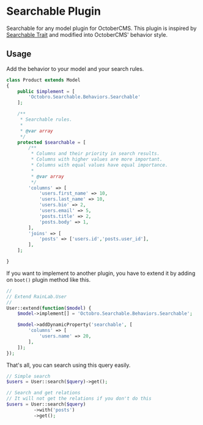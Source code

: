 # Searchable Plugin
Searchable for any model plugin for OctoberCMS. This plugin is inspired by [Searchable Trait](https://github.com/nicolaslopezj/searchable) and modified into OctoberCMS' behavior style.

## Usage

Add the behavior to your model and your search rules.

```php
class Product extends Model
{
    public $implement = [
        'Octobro.Searchable.Behaviors.Searchable'
    ];

    /**
     * Searchable rules.
     *
     * @var array
     */
    protected $searchable = [
        /**
         * Columns and their priority in search results.
         * Columns with higher values are more important.
         * Columns with equal values have equal importance.
         *
         * @var array
         */
        'columns' => [
            'users.first_name' => 10,
            'users.last_name' => 10,
            'users.bio' => 2,
            'users.email' => 5,
            'posts.title' => 2,
            'posts.body' => 1,
        ],
        'joins' => [
            'posts' => ['users.id','posts.user_id'],
        ],
    ];

}
```

If you want to implement to another plugin, you have to extend it by adding on `boot()` plugin method like this.

```php
//
// Extend RainLab.User
//
User::extend(function($model) {
    $model->implement[] = 'Octobro.Searchable.Behaviors.Searchable';

    $model->addDynamicProperty('searchable', [
        'columns' => [
            'users.name' => 20,
        ],
    ]);
});

```

That's all, you can search using this query easily.

```php
// Simple search
$users = User::search($query)->get();

// Search and get relations
// It will not get the relations if you don't do this
$users = User::search($query)
          ->with('posts')
          ->get();
```
